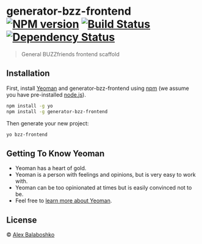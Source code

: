 # generator-bzz-frontend [![NPM version][npm-image]][npm-url] [![Build Status][travis-image]][travis-url] [![Dependency Status][daviddm-image]][daviddm-url]
> General BUZZfriends frontend scaffold

## Installation

First, install [Yeoman](http://yeoman.io) and generator-bzz-frontend using [npm](https://www.npmjs.com/) (we assume you have pre-installed [node.js](https://nodejs.org/)).

```bash
npm install -g yo
npm install -g generator-bzz-frontend
```

Then generate your new project:

```bash
yo bzz-frontend
```

## Getting To Know Yeoman

 * Yeoman has a heart of gold.
 * Yeoman is a person with feelings and opinions, but is very easy to work with.
 * Yeoman can be too opinionated at times but is easily convinced not to be.
 * Feel free to [learn more about Yeoman](http://yeoman.io/).

## License

 © [Alex Balaboshko]()


[npm-image]: https://badge.fury.io/js/generator-bzz-frontend.svg
[npm-url]: https://npmjs.org/package/generator-bzz-frontend
[travis-image]: https://travis-ci.org//generator-bzz-frontend.svg?branch=master
[travis-url]: https://travis-ci.org//generator-bzz-frontend
[daviddm-image]: https://david-dm.org//generator-bzz-frontend.svg?theme=shields.io
[daviddm-url]: https://david-dm.org//generator-bzz-frontend
